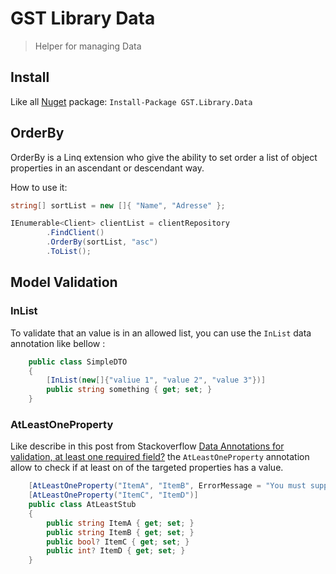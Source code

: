 ﻿# GST Library Data

> Helper for managing Data

## Install

Like all [Nuget](https://www.nuget.org/packages/GST.Library.Data/) package: `Install-Package GST.Library.Data`

## OrderBy

OrderBy is a Linq extension who give the ability to set order a list of object properties in an ascendant or descendant way.

How to use it:

```C#
string[] sortList = new []{ "Name", "Adresse" };

IEnumerable<Client> clientList = clientRepository
        .FindClient()
        .OrderBy(sortList, "asc")
        .ToList();
```

## Model Validation

### InList

To validate that an value is in an allowed list, you can use the `InList` data annotation like bellow : 

```C#
	public class SimpleDTO
    {
        [InList(new[]{"valiue 1", "value 2", "value 3"})]
        public string something { get; set; }
    }
```

### AtLeastOneProperty

Like describe in this post from Stackoverflow [Data Annotations for validation, at least one required field?](https://stackoverflow.com/questions/2712511/data-annotations-for-validation-at-least-one-required-field/26424791#26424791)
the `AtLeastOneProperty` annotation allow to check if at least on of the targeted properties has a value.

```C#
	[AtLeastOneProperty("ItemA", "ItemB", ErrorMessage = "You must supply at least one value of ItemA or ItemB")]
    [AtLeastOneProperty("ItemC", "ItemD")]
    public class AtLeastStub
    {
        public string ItemA { get; set; }
        public string ItemB { get; set; }
        public bool? ItemC { get; set; }
        public int? ItemD { get; set; }
    }
```



